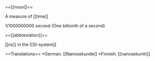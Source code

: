 ==[[noun]]==

A measure of [[time]]

1/1000000000 second (One billionth of a second)

==[[abbreviation]]== 

[[ns]] in the [[SI-system]]

==Translations==
*German: [[Nanosekunde]]
*Finnish: [[nanosekuntti]]